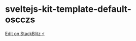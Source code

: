 # sveltejs-kit-template-default-oscczs

[Edit on StackBlitz ⚡️](https://stackblitz.com/edit/sveltejs-kit-template-default-oscczs)